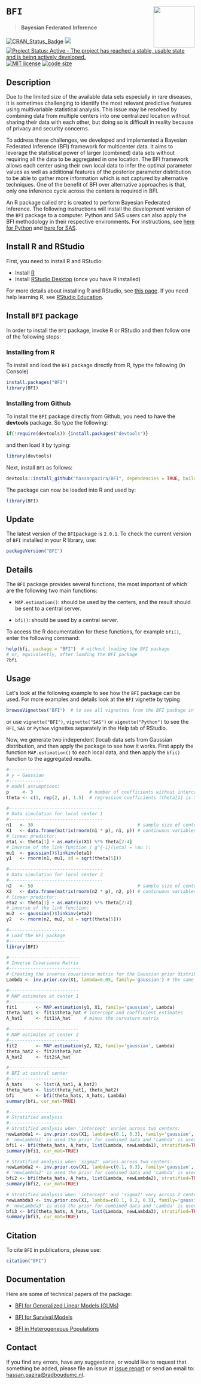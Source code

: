 
# `BFI` <img src="./man/figures/BFI_Hexagon_blue2.png" align="right" width="110px"/>

> #### Bayesian Federated Inference

<!-- badges: start -->
[![CRAN\_Status\_Badge](https://www.r-pkg.org/badges/version/BFI)](https://cran.r-project.org/package=BFI)
[![](https://cranlogs.r-pkg.org/badges/BFI)](https://CRAN.R-project.org/package=BFI)
[![Project Status: Active - The project has reached a stable, usable state and is being actively developed.](https://www.repostatus.org/badges/latest/active.svg)](https://www.repostatus.org/#active)
[![MIT
license](https://img.shields.io/badge/license-MIT-brightgreen.svg)]( https://opensource.org/license/mit)
[![code size](https://img.shields.io/github/languages/code-size/hassanpazira/BFI.svg)](https://github.com/hassanpazira/BFI)


<!-- badges: 
[![R-CMD-check](https://github.com/hassanpazira/BFI/actions/workflows/R-CMD-check.yaml/badge.svg)](https://github.com/hassanpazira/BFI/actions/workflows/R-CMD-check.yaml)
[![R build status](https://github.com/hassanpazira/BFI/workflows/R-CMD-check/badge.svg)](https://github.com/hassanpazira/BFI/actions)
[![Build
Status](https://ci.appveyor.com/api/projects/status/github/hassanpazira/BFI?branch=master&svg=true)](https://ci.appveyor.com/project/hassanpazira/BFI/branch/master)
[![codecov.io](https://codecov.io/github/hassanpazira/BFI/coverage.svg?branch=master)](https://app.codecov.io/github/hassanpazira/BFI/branch/master)
[![](https://codecov.io/gh/hassanpazira/BFI/branch/master/graph/badge.svg)](https://codecov.io/gh/hassanpazira/BFI)
[![CodeFactor](https://www.codefactor.io/repository/github/hassanpazira/BFI/badge)](https://www.codefactor.io/repository/github/hassanpazira/BFI)
-->

<!-- badges: end -->

## Description

Due to the limited size of the available data sets especially in rare diseases, it is sometimes challenging to identify the most relevant predictive features using multivariable statistical analysis. This issue may be resolved by combining data from multiple centers into one centralized location without sharing their data with each other, but doing so is difficult in reality because of privacy and security concerns.

To address these challenges, we developed and implemented a Bayesian Federated Inference (BFI) framework for multicenter data. It aims to leverage the statistical power of larger (combined) data sets without requiring all the data to be aggregated in one location. The BFI framework allows each center using their own local data to infer the optimal parameter values as well as additional features of the posterior parameter distribution to be able to gather more information which is not captured by alternative techniques. One of the benefit of BFI over alternative approaches is that, only one inference cycle across the centers is required in BFI.

An R package called `BFI` is created to perform Bayesian Federated Inference. The following instructions will install the development version of the `BFI` package to a computer.
Python and SAS users can also apply the BFI methodology in their respective environments.
For instructions, see [here for Python](https://hassanpazira.github.io/BFI/articles/Python.html) and [here for SAS](https://hassanpazira.github.io/BFI/articles/SAS.html).


## Install R and RStudio

First, you need to install R and RStudio:

* Install [R](https://www.R-project.org/)
* Install [RStudio Desktop](https://posit.co/download/rstudio-desktop/) (once you have R installed)

For more details about installing R and RStudio, see [this page](https://andreashandel.github.io/MADAcourse/content/module-intro-tools/tools-randrstudio.html).
If you need help learning R, see [RStudio Education](https://education.rstudio.com/learn/).


## Install `BFI` package

In order to install the `BFI` package, invoke R or RStudio and then follow one of the following steps:


### Installing from R
To install and load the `BFI` package directly from R, type the following (in Console)
``` r
install.packages("BFI")
library(BFI)
```

### Installing from Github
To install the `BFI` package directly from Github, you need to have the **devtools** package. So type the following:

``` r
if(!require(devtools)) {install.packages("devtools")}
```

and then load it by typing:

``` r
library(devtools)
```

Next, install `BFI` as follows:

``` r
devtools::install_github("hassanpazira/BFI", dependencies = TRUE, build_vignettes = TRUE, force = TRUE)
```

The package can now be loaded into R and used by:

``` r
library(BFI)
```

## Update

The latest version of the `BFI`package is `2.0.1`. To check the current version of `BFI` installed in your R library, use:

``` r
packageVersion("BFI")
```

## Details

The `BFI` package provides several functions, the most important of which are the following two main functions:

-   `MAP.estimation()`: should be used by the centers, and the result should be sent to a central server.

-   `bfi()`: should be used by a central server.

To access the R documentation for these functions, for example `bfi()`, enter the following command:

``` r
help(bfi, package = "BFI")  # without loading the BFI package
# or, equivalently, after loading the BFI package 
?bfi
```


## Usage

Let's look at the following example to see how the `BFI` package can be used. For more examples and details look at the `BFI` vignette by typing

``` r
browseVignettes("BFI")  # to see all vignettes from the BFI package in an HTML browser.
```
or use `vignette("BFI")`, `vignette("SAS")` or `vignette("Python")` to see the `BFI`, `SAS` or `Python` vignettes separately in the Help tab of RStudio.


Now, we generate two independent (local) data sets from Gaussian distribution, and then apply the package to see how it works. First apply the function `MAP.estimation()` to each local data, and then apply the `bfi()` function to the aggregated results.

``` r
#-------------
# y ~ Gaussian
#-------------
# model assumptions:
p     <- 3                     # number of coefficients without intercept
theta <- c(1, rep(2, p), 1.5)  # regression coefficients (theta[1] is the intercept) and sigma2 = 1.5

#-----------------------------------
# Data simulation for local center 1
#-----------------------------------
n1   <- 30                                       # sample size of center 1
X1   <- data.frame(matrix(rnorm(n1 * p), n1, p)) # continuous variables
# linear predictor:
eta1 <- theta[1] + as.matrix(X1) %*% theta[2:4]
# inverse of the link function ( g^{-1}(\eta) = \mu ):
mu1  <- gaussian()$linkinv(eta1)
y1   <- rnorm(n1, mu1, sd = sqrt(theta[5]))

#-----------------------------------
# Data simulation for local center 2
#-----------------------------------
n2   <- 50                                       # sample size of center 2
X2   <- data.frame(matrix(rnorm(n2 * p), n2, p)) # continuous variables
# linear predictor:
eta2 <- theta[1] + as.matrix(X2) %*% theta[2:4]
# inverse of the link function:
mu2  <- gaussian()$linkinv(eta2)
y2   <- rnorm(n2, mu2, sd = sqrt(theta[5]))

#---------------------
# Load the BFI package
#---------------------
library(BFI)

#---------------------------
# Inverse Covariance Matrix
#---------------------------
# Creating the inverse covariance matrix for the Gaussian prior distribution:
Lambda <- inv.prior.cov(X1, lambda=0.05, family='gaussian') # the same for both centers

#--------------------------
# MAP estimates at center 1
#--------------------------
fit1       <- MAP.estimation(y1, X1, family='gaussian', Lambda)
theta_hat1 <- fit1$theta_hat # intercept and coefficient estimates
A_hat1     <- fit1$A_hat     # minus the curvature matrix

#--------------------------
# MAP estimates at center 2
#--------------------------
fit2       <- MAP.estimation(y2, X2, family='gaussian', Lambda)
theta_hat2 <- fit2$theta_hat
A_hat2     <- fit2$A_hat

#----------------------
# BFI at central center
#----------------------
A_hats     <- list(A_hat1, A_hat2)
theta_hats <- list(theta_hat1, theta_hat2)
bfi        <- bfi(theta_hats, A_hats, Lambda)
summary(bfi, cur_mat=TRUE)

#--------------------
# Stratified analysis
#--------------------
# Stratified analysis when 'intercept' varies across two centers:
newLambda1 <- inv.prior.cov(X1, lambda=c(0.1, 0.3), family='gaussian', stratified=TRUE, strat_par = 1)
# 'newLambda1' is used the prior for combined data and 'Lambda' is used the prior for locals
bfi1 <- bfi(theta_hats, A_hats, list(Lambda, newLambda1), stratified=TRUE, strat_par=1)
summary(bfi1, cur_mat=TRUE)

# Stratified analysis when 'sigma2' varies across two centers:
newLambda2 <- inv.prior.cov(X1, lambda=c(0.1, 0.3), family='gaussian', stratified=TRUE, strat_par = 2)
# 'newLambda2' is used the prior for combined data and 'Lambda' is used the prior for locals
bfi2 <- bfi(theta_hats, A_hats, list(Lambda, newLambda2), stratified=TRUE, strat_par=2)
summary(bfi2, cur_mat=TRUE)

# Stratified analysis when 'intercept' and 'sigma2' vary across 2 centers:
newLambda3 <- inv.prior.cov(X1, lambda=c(0.1, 0.2, 0.3), family='gaussian', stratified=TRUE, strat_par = c(1, 2))
# 'newLambda3' is used the prior for combined data and 'Lambda' is used the prior for locals
bfi3 <- bfi(theta_hats, A_hats, list(Lambda, newLambda3), stratified=TRUE, strat_par=1:2)
summary(bfi3, cur_mat=TRUE)

```

## Citation

To cite `BFI` in publications, please use:

``` r
citation("BFI")
```


## Documentation

Here are some of technical papers of the package:

-   [BFI for Generalized Linear Models (GLMs)](https://doi.org/10.1002/sim.10072)

-   [BFI for Survival Models](https://arxiv.org/abs/2404.17464)

-   [BFI in Heterogeneous Populations](https://arxiv.org/abs/2402.02898)


## Contact

If you find any errors, have any suggestions, or would like to request that something be added, please file an issue at [issue report](https://github.com/hassanpazira/BFI/issues/) or send an email to: hassan.pazira@radboudumc.nl.

